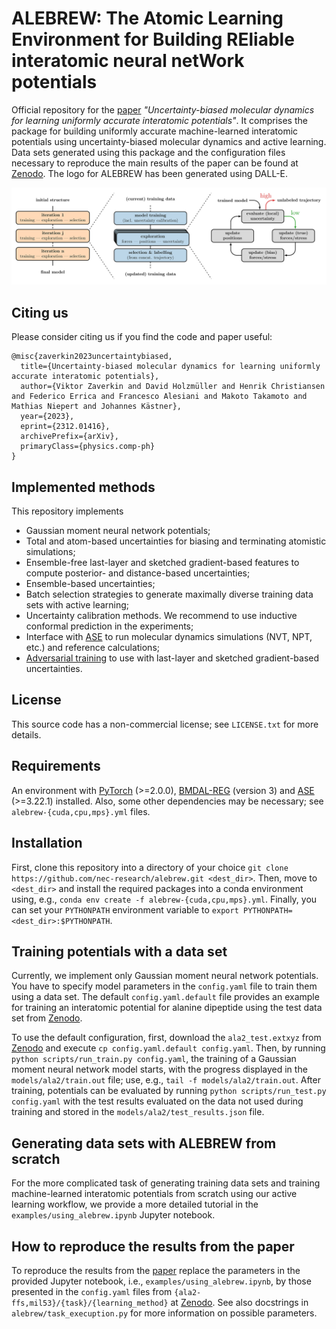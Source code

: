# ALEBREW: The Atomic Learning Environment for Building REliable interatomic neural netWork potentials

Official repository for the [paper](https://arxiv.org/abs/2312.01416) _"Uncertainty-biased molecular dynamics for learning uniformly accurate interatomic potentials"_. It comprises the package for building uniformly accurate machine-learned interatomic potentials using uncertainty-biased molecular dynamics and active learning. Data sets generated using this package and the configuration files necessary to reproduce the main results of the paper can be found at [Zenodo](https://doi.org/10.5281/zenodo.10776838). The logo for ALEBREW has been generated using DALL-E.

![ALEBREW](alebrew.png)

## Citing us

Please consider citing us if you find the code and paper useful:

    @misc{zaverkin2023uncertaintybiased,
      title={Uncertainty-biased molecular dynamics for learning uniformly accurate interatomic potentials}, 
      author={Viktor Zaverkin and David Holzmüller and Henrik Christiansen and Federico Errica and Francesco Alesiani and Makoto Takamoto and Mathias Niepert and Johannes Kästner},
      year={2023},
      eprint={2312.01416},
      archivePrefix={arXiv},
      primaryClass={physics.comp-ph}
    }

## Implemented methods

This repository implements

- Gaussian moment neural network potentials;
- Total and atom-based uncertainties for biasing and terminating atomistic simulations;
- Ensemble-free last-layer and sketched gradient-based features to compute posterior- and distance-based uncertainties;
- Ensemble-based uncertainties;
- Batch selection strategies to generate maximally diverse training data sets with active learning;
- Uncertainty calibration methods. We recommend to use inductive conformal prediction in the experiments;
- Interface with [ASE](https://wiki.fysik.dtu.dk/ase/) to run molecular dynamics simulations (NVT, NPT, etc.) and reference calculations;
- [Adversarial training](https://www.nature.com/articles/s41467-021-25342-8) to use with last-layer and sketched gradient-based uncertainties.

## License

This source code has a non-commercial license; see `LICENSE.txt` for more details.

## Requirements

An environment with [PyTorch](https://pytorch.org/get-started/locally/) (>=2.0.0), [BMDAL-REG](https://github.com/dholzmueller/bmdal_reg) (version 3) and [ASE](https://wiki.fysik.dtu.dk/ase/) (>=3.22.1) installed.  Also, some other dependencies may be necessary; see `alebrew-{cuda,cpu,mps}.yml` files.

## Installation

First, clone this repository into a directory of your choice `git clone https://github.com/nec-research/alebrew.git <dest_dir>`. Then, move to `<dest_dir>` and install the required packages into a conda environment using, e.g., `conda env create -f alebrew-{cuda,cpu,mps}.yml`. Finally, you can set your `PYTHONPATH` environment variable to `export PYTHONPATH=<dest_dir>:$PYTHONPATH`.

## Training potentials with a data set

Currently, we implement only Gaussian moment neural network potentials. You have to specify model parameters in the `config.yaml` file to train them using a data set. The default `config.yaml.default` file provides an example for training an interatomic potential for alanine dipeptide using the test data set from [Zenodo](https://doi.org/10.5281/zenodo.10776838). 

To use the default configuration, first, download the `ala2_test.extxyz` from [Zenodo](https://doi.org/10.5281/zenodo.10776838) and execute `cp config.yaml.default config.yaml`. Then, by running `python scripts/run_train.py config.yaml`, the training of a Gaussian moment neural network model starts, with the progress displayed in the `models/ala2/train.out` file; use, e.g., `tail -f models/ala2/train.out`. After training, potentials can be evaluated by running `python scripts/run_test.py config.yaml` with the test results evaluated on the data not used during training and stored in the `models/ala2/test_results.json` file.

## Generating data sets with ALEBREW from scratch

For the more complicated task of generating training data sets and training machine-learned interatomic potentials from scratch using our active learning workflow, we provide a more detailed tutorial in the `examples/using_alebrew.ipynb` Jupyter notebook.

## How to reproduce the results from the paper

To reproduce the results from the [paper](https://arxiv.org/abs/2312.01416) replace the parameters in the provided Jupyter notebook, i.e., `examples/using_alebrew.ipynb`, by those presented in the `config.yaml` files from `{ala2-ffs,mil53}/{task}/{learning_method}` at [Zenodo](https://doi.org/10.5281/zenodo.10776838). See also docstrings in `alebrew/task_execuption.py` for more information on possible parameters.